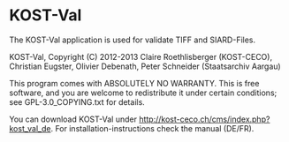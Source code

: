 KOST-Val
========

The KOST-Val application is used for validate TIFF and SIARD-Files.

KOST-Val, Copyright (C) 2012-2013 Claire Roethlisberger (KOST-CECO), 
Christian Eugster, Olivier Debenath, Peter Schneider (Staatsarchiv Aargau)

This program comes with ABSOLUTELY NO WARRANTY.
This is free software, and you are welcome to redistribute it under 
certain conditions; see GPL-3.0_COPYING.txt for details.

You can download KOST-Val under http://kost-ceco.ch/cms/index.php?kost_val_de. 
For installation-instructions check the manual (DE/FR).